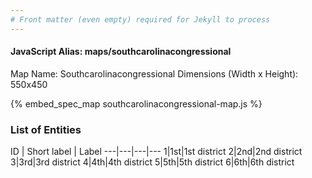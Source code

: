 ```yaml
---
# Front matter (even empty) required for Jekyll to process
---
```


#### JavaScript Alias: maps/southcarolinacongressional

Map Name: Southcarolinacongressional
Dimensions (Width x Height): 550x450



{% embed_spec_map southcarolinacongressional-map.js %}

### List of Entities

ID | Short label | Label
---|---|---|---
1|1st|1st district
2|2nd|2nd district
3|3rd|3rd district
4|4th|4th district
5|5th|5th district
6|6th|6th district

